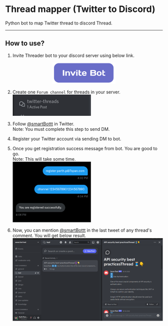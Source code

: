 # Thread mapper (Twitter to Discord)
Python bot to map Twitter thread to discord Thread. 

---

## How to use?
1. Invite Threader bot to your discord server using below link.
<p align="center">
<a href="https://discord.com/api/oauth2/authorize?client_id=1030711976063668244&permissions=326417533968&scope=bot">
<img src="invitebot.png" width="200"/>
</a>
</p>

2. Create one `Forum channel` for threads in your server.
<br><img src='channel_image.png' /> 
3. Follow [@smartBottt](https://twitter.com/smartBottt) in Twitter. <br>Note: You must complete this step to send DM.
4. Register your Twitter account via sending DM to bot.
5. Once you get registration success message from bot. You are good to go. <br> Note: This will take some time.
<br><img src='register_ss.png' width="250"/>

6. Now, you can mention [@smartBottt](https://twitter.com/smartBottt) in the last tweet of any thread's comment. You will get below result.
<br><img src='2.png' />
